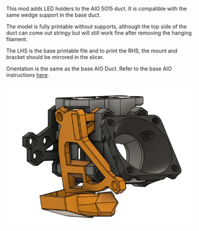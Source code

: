 This mod adds LED holders to the AIO 5015 duct. It is compatible with the same wedge support in the base duct.

The model is fully printable without supports, although the top side of the duct can come out stringy but will still work fine after removing the hanging filament.

The LHS is the base printable file and to print the RHS, the mount and bracket should be mirrored in the slicer.

Orientation is the same as the base AIO Duct. Refer to the base AIO instructions [here](https://github.com/n4t3y/FrankEnstein-Duct/blob/main/User%20Mods/n4t3y/AIO%205015%20Ducts/README.md).

<img src="./IMAGES/LED_Assembled.png"/>
